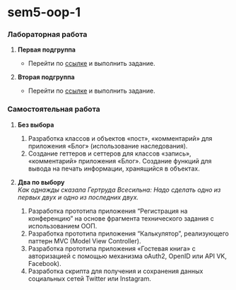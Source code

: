 # sem5-oop-1

### Лабораторная работа
1. __Первая подгруппа__
   * Перейти по [ссылке](https://repl.it/@zhukov/RuddyValidCad-1) и выполнить задание.

2. __Вторая подгруппа__
   * Перейти по [ссылке](https://repl.it/@zhukov/RuddyValidCad) и выполнить задание.

### Самостоятельная работа
1. __Без выбора__
   1. Разработка классов и объектов «пост», «комментарий» для приложения «Блог» (использование наследования).
   2. Создание геттеров и сеттеров для классов «запись», «комментарий» приложения «Блог». Создание функций для вывода на печать информации, хранящийся в объектах.

2. __Два по выбору__ <br> _Как однажды сказала Гертруда Всесильна: Надо сделать одно из первых двух и одно из последних двух._
   1. Разработка прототипа приложения “Регистрация на конференцию” на основе фрагмента технического задания с использованием ООП.
   2. Разработка прототипа приложения “Калькулятор”, реализующего паттерн MVC (Model View Controller).
   3. Разработка прототипа приложения «Гостевая книга» с авторизацией с помощью механизма oAuth2, OpenID или API VK, Facebook).
   4. Разработка скрипта для получения и сохранения данных социальных сетей Twitter или Instagram.
